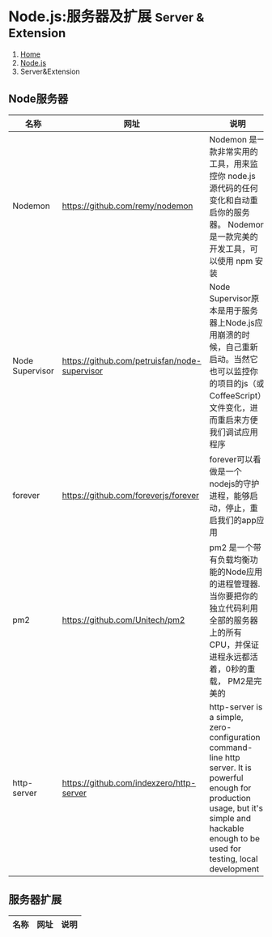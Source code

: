 # Node.js:服务器及扩展 <small>Server & Extension</small>

<ol class="breadcrumb"><li><a href="/">Home</a></li><li><a href="/nodejs/overview.md">Node.js</a></li><li class="active">Server&amp;Extension</li></ol>

## Node服务器
|名称|网址|说明|
|------|------|------|
|Nodemon|https://github.com/remy/nodemon|Nodemon 是一款非常实用的工具，用来监控你 node.js 源代码的任何变化和自动重启你的服务器。 Nodemon 是一款完美的开发工具，可以使用 npm 安装|
|Node Supervisor|https://github.com/petruisfan/node-supervisor|Node Supervisor原本是用于服务器上Node.js应用崩溃的时候，自己重新启动。当然它也可以监控你的项目的js（或CoffeeScript）文件变化，进而重启来方便我们调试应用程序|
|forever|https://github.com/foreverjs/forever|forever可以看做是一个nodejs的守护进程，能够启动，停止，重启我们的app应用|
|pm2|https://github.com/Unitech/pm2|pm2 是一个带有负载均衡功能的Node应用的进程管理器.当你要把你的独立代码利用全部的服务器上的所有CPU，并保证进程永远都活着，0秒的重载， PM2是完美的|
|http-server|https://github.com/indexzero/http-server|http-server is a simple, zero-configuration command-line http server. It is powerful enough for production usage, but it's simple and hackable enough to be used for testing, local development|

## 服务器扩展
|名称|网址|说明|
|------|------|------|

